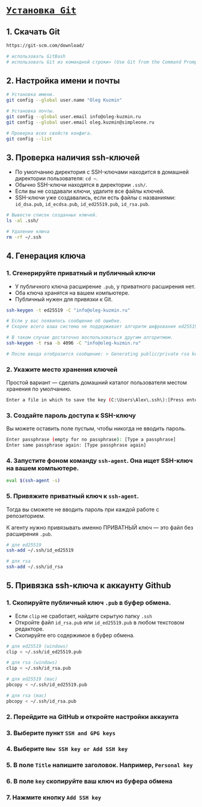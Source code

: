 # [`Установка Git`](./index.md)

## 1. Скачать Git

```bash
https://git-scm.com/download/

# использовать GitBash
# использовать Git из командной строки» (Use Git from the Command Prompt)
```

## 2. Настройка имени и почты

```bash
# Установка имени.
git config --global user.name "Oleg Kuzmin"

# Установка почты.
git config --global user.email info@oleg-kuzmin.ru
git config --global user.email oleg.kuzmin@simpleone.ru

# Проверка всех свойств конфига.
git config --list
```

## 3. Проверка наличия ssh-ключей

- По умолчанию директория с SSH-ключами находится в домашней директории пользователя: `cd ~`.
- Обычно SSH-ключи находятся в директории `.ssh/`.
- Если вы не создавали ключи, удалите все файлы ключей.
- SSH-ключи уже создавались, если есть файлы с названиями: `id_dsa.pub`, `id_ecdsa.pub`, `id_ed25519.pub`, `id_rsa.pub`.

```bash
# Вывести список созданных ключей.
ls -al .ssh/

# Удаление ключа
rm -rf ~/.ssh
```

## 4. Генерация ключа

### 1. Сгенерируйте приватный и публичный ключи

- У публичного ключа расширение `.pub`, у приватного расширения нет.
- Оба ключа хранятся на вашем компьютере.
- Публичный нужен для привязки к Git.

```bash
ssh-keygen -t ed25519 -C "info@oleg-kuzmin.ru"

# Eсли у вас появилось сообщение об ошибке.
# Скорее всего ваша система не поддерживает алгоритм шифрования ed25519.

# В таком случае достаточно воспользоваться другим алгоритмом.
ssh-keygen -t rsa -b 4096 -C "info@oleg-kuzmin.ru"

# После ввода отобразится сообщение: > Generating public/private rsa key pair.
```

### 2. Укажите место хранения ключей

Простой вариант — сделать домашний каталог пользователя местом хранения по умолчанию.

```bash
Enter a file in which to save the key (C:\Users\Alex\.ssh\):[Press enter]
```

### 3. Создайте пароль доступа к SSH-ключу

Вы можете оставить поле пустым, чтобы никогда не вводить пароль.

```bash
Enter passphrase (empty for no passphrase): [Type a passphrase]
Enter same passphrase again: [Type passphrase again]
```

### 4. Запустите фоном команду `ssh-agent`. Она ищет SSH-ключ на вашем компьютере.

```bash
eval $(ssh-agent -s)
```

### 5. Привяжите приватный ключ к `ssh-agent`.

Тогда вы сможете не вводить пароль при каждой работе с репозиторием.

К агенту нужно привязывать именно ПРИВАТНЫЙ ключ — это файл без расширения `.pub`.

```bash
# для ed25519
ssh-add ~/.ssh/id_ed25519

# для rsa
ssh-add ~/.ssh/id_rsa
```

## 5. Привязка ssh-ключа к аккаунту Github

### 1. Скопируйте публичный ключ `.pub` в буфер обмена.

- Если `clip` не сработает, найдите скрытую папку `.ssh`
- Откройте файл `id_rsa.pub` или `id_ed25519.pub` в любом текстовом редакторе.
- Скопируйте его содержимое в буфер обмена.

```bash
# для ed25519 (windows)
clip < ~/.ssh/id_ed25519.pub

# для rsa (windows)
clip < ~/.ssh/id_rsa.pub

# для ed25519 (mac)
pbcopy < ~/.ssh/id_ed25519.pub

# для rsa (mac)
pbcopy < ~/.ssh/id_rsa.pub
```

### 2. Перейдите на GitHub и откройте настройки аккаунта

### 3. Выберите пункт `SSH and GPG keys`

### 4. Выберите `New SSH key or Add SSH key`

### 5. В поле `Title` напишите заголовок. Например, `Personal key`

### 6. В поле `key` скопируйте ваш ключ из буфера обмена

### 7. Нажмите кнопку `Add SSH key`
